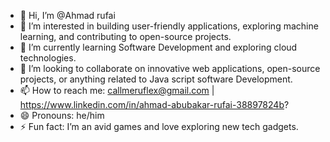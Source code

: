 - 👋 Hi, I’m @Ahmad rufai
- 👀 I’m interested in building user-friendly applications, exploring machine learning, and contributing to open-source projects.
- 🌱 I’m currently learning Software Development and exploring cloud technologies.
- 💞️ I’m looking to collaborate on innovative web applications, open-source projects, or anything related to Java script software Development.
- 📫 How to reach me: callmeruflex@gmail.com | https://www.linkedin.com/in/ahmad-abubakar-rufai-38897824b?
- 😄 Pronouns: he/him
- ⚡ Fun fact: I’m an avid games and love exploring new tech gadgets.


<!---
mayorrufai/mayorrufai is a ✨ special ✨ repository because its `README.md` (this file) appears on your GitHub profile.
You can click the Preview link to take a look at your changes.
--->
